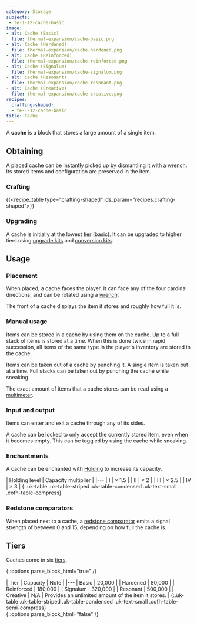 ```yaml
---
category: Storage
subjects:
 - te-1-12-cache-basic
image:
- alt: Cache (Basic)
  file: thermal-expansion/cache-basic.png
- alt: Cache (Hardened)
  file: thermal-expansion/cache-hardened.png
- alt: Cache (Reinforced)
  file: thermal-expansion/cache-reinforced.png
- alt: Cache (Signalum)
  file: thermal-expansion/cache-signalum.png
- alt: Cache (Resonant)
  file: thermal-expansion/cache-resonant.png
- alt: Cache (Creative)
  file: thermal-expansion/cache-creative.png
recipes:
  crafting-shaped:
  - te-1-12-cache-basic
title: Cache
---
```


A **cache** is a block that stores a large amount of a single item.


Obtaining
---------

A placed cache can be instantly picked up by dismantling it with a
[wrench](../../wrenches/). Its stored items and configuration are preserved in
the item.

### Crafting
{{<recipe_table type="crafting-shaped" ids_param="recipes.crafting-shaped">}}

### Upgrading
A cache is initially at the lowest [tier](#tiers) (basic). It can be upgraded to
higher tiers using [upgrade kits](../../thermal-foundation/upgrade-kits/) and [conversion
kits](../../thermal-foundation/conversion-kits/).


Usage
-----

### Placement
When placed, a cache faces the player. It can face any of the four cardinal
directions, and can be rotated using a [wrench](../../wrenches/).

The front of a cache displays the item it stores and roughly how full it is.

### Manual usage
Items can be stored in a cache by using them on the cache. Up to a full stack of
items is stored at a time. When this is done twice in rapid succession, all
items of the same type in the player's inventory are stored in the cache.

Items can be taken out of a cache by punching it. A single item is taken out at
a time. Full stacks can be taken out by punching the cache while sneaking.

The exact amount of items that a cache stores can be read using a
[multimeter](../../thermal-foundation/multimeter/).

### Input and output
Items can enter and exit a cache through any of its sides.

A cache can be locked to only accept the currently stored item, even when it
becomes empty. This can be toggled by using the cache while sneaking.

### Enchantments
A cache can be enchanted with [Holding](../../cofh-core/holding/) to increase its
capacity.

| Holding level | Capacity multiplier |
|---
| I | × 1.5 |
| II | × 2 |
| III | × 2.5 |
| IV | × 3 |
{:.uk-table .uk-table-striped .uk-table-condensed .uk-text-small .cofh-table-compress}

### Redstone comparators
When placed next to a cache, a [redstone
comparator](https://minecraft.gamepedia.com/Redstone_Comparator) emits a signal
strength of between 0 and 15, depending on how full the cache is.


Tiers
-----

Caches come in six [tiers](../../thermal-foundation/tiers/).

{::options parse_block_html="true" /}
<div class="uk-overflow-container">
| Tier | Capacity | Note |
|---
| Basic | 20,000 |
| Hardened | 80,000 |
| Reinforced | 180,000 |
| Signalum | 320,000 |
| Resonant | 500,000 |
| Creative | N/A | Provides an unlimited amount of the item it stores. |
{:.uk-table .uk-table-striped .uk-table-condensed .uk-text-small .cofh-table-semi-compress}
</div>
{::options parse_block_html="false" /}
